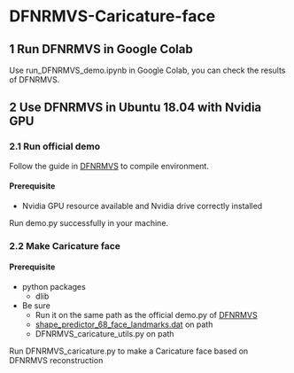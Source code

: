 # DFNRMVS-Caricature-face

## 1 Run DFNRMVS in Google Colab
Use run_DFNRMVS_demo.ipynb in Google Colab, you can check the results of DFNRMVS.

## 2 Use DFNRMVS in Ubuntu 18.04 with Nvidia GPU
### 2.1 Run official demo
Follow the guide in [DFNRMVS](https://github.com/zqbai-jeremy/DFNRMVS) to compile environment.
#### Prerequisite
- Nvidia GPU resource available and Nvidia drive correctly installed 

Run demo.py successfully in your machine.

### 2.2 Make Caricature face
#### Prerequisite
- python packages
  * dlib
- Be sure 
  * Run it on the same path as the official demo.py of [DFNRMVS](https://github.com/zqbai-jeremy/DFNRMVS)
  * [shape_predictor_68_face_landmarks.dat](http://dlib.net/files/shape_predictor_68_face_landmarks.dat.bz2) on path
  * DFNRMVS_caricature_utils.py on path
  
Run DFNRMVS_caricature.py to make a Caricature face based on DFNRMVS reconstruction

 

  


